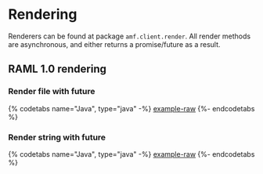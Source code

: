 # Rendering

Renderers can be found at package ```amf.client.render```. All render methods are asynchronous, and either returns a promise/future as a result.

## RAML 1.0 rendering

### Render file with future

{% codetabs name="Java", type="java" -%}
[example-raw](https://raw.githubusercontent.com/mulesoft/amf-examples/v1.3.1/src/main/java/co/acme/render/Raml10Rendering.java#raml-10-render-file-future)
{%- endcodetabs %}

### Render string with future

{% codetabs name="Java", type="java" -%}
[example-raw](https://raw.githubusercontent.com/mulesoft/amf-examples/v1.3.1/src/main/java/co/acme/render/Raml10Rendering.java#raml-10-render-string-future)
{%- endcodetabs %}